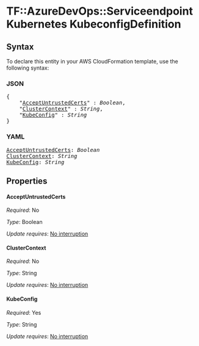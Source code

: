 # TF::AzureDevOps::ServiceendpointKubernetes KubeconfigDefinition

## Syntax

To declare this entity in your AWS CloudFormation template, use the following syntax:

### JSON

<pre>
{
    "<a href="#acceptuntrustedcerts" title="AcceptUntrustedCerts">AcceptUntrustedCerts</a>" : <i>Boolean</i>,
    "<a href="#clustercontext" title="ClusterContext">ClusterContext</a>" : <i>String</i>,
    "<a href="#kubeconfig" title="KubeConfig">KubeConfig</a>" : <i>String</i>
}
</pre>

### YAML

<pre>
<a href="#acceptuntrustedcerts" title="AcceptUntrustedCerts">AcceptUntrustedCerts</a>: <i>Boolean</i>
<a href="#clustercontext" title="ClusterContext">ClusterContext</a>: <i>String</i>
<a href="#kubeconfig" title="KubeConfig">KubeConfig</a>: <i>String</i>
</pre>

## Properties

#### AcceptUntrustedCerts

_Required_: No

_Type_: Boolean

_Update requires_: [No interruption](https://docs.aws.amazon.com/AWSCloudFormation/latest/UserGuide/using-cfn-updating-stacks-update-behaviors.html#update-no-interrupt)

#### ClusterContext

_Required_: No

_Type_: String

_Update requires_: [No interruption](https://docs.aws.amazon.com/AWSCloudFormation/latest/UserGuide/using-cfn-updating-stacks-update-behaviors.html#update-no-interrupt)

#### KubeConfig

_Required_: Yes

_Type_: String

_Update requires_: [No interruption](https://docs.aws.amazon.com/AWSCloudFormation/latest/UserGuide/using-cfn-updating-stacks-update-behaviors.html#update-no-interrupt)

